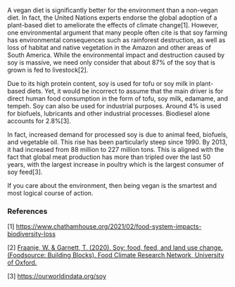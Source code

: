A vegan diet is significantly better for the environment than a non-vegan diet. In fact, the United Nations experts endorse the global adoption of a plant-based diet to ameliorate the effects of climate change[1]. However, one environmental argument that many people often cite is that soy farming has environmental consequences such as rainforest destruction, as well as loss of habitat and native vegetation in the Amazon and other areas of South America. While the environmental impact and destruction caused by soy is massive, we need only consider that about 87% of the soy that is grown is fed to livestock[2]. 

Due to its high protein content, soy is used for tofu or soy milk in plant-based diets. Yet, it would be incorrect to assume that the main driver is for direct human food consumption in the form of tofu, soy milk, edamame, and tempeh. Soy can also be used for industrial purposes. Around 4% is used for biofuels, lubricants and other industrial processes. Biodiesel alone accounts for 2.8%[3].

In fact, increased demand for processed soy is due to animal feed, biofuels, and vegetable oil. This rise has been particularly steep since 1990. By 2013, it had increased from 88 million to 227 million tons. This is aligned with the fact that global meat production has more than tripled over the last 50 years, with the largest increase in poultry which is the largest consumer of soy feed[3]. 

If you care about the environment, then being vegan is the smartest and most logical course of action.

### References

[1] https://www.chathamhouse.org/2021/02/food-system-impacts-biodiversity-loss

[2] [Fraanje, W. & Garnett, T. (2020). Soy: food, feed, and land use change. (Foodsource: Building Blocks). Food Climate Research Network, University of Oxford.](https://tabledebates.org/building-blocks/soy-food-feed-and-land-use-change)

[3] https://ourworldindata.org/soy